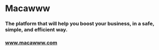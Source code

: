 # Macawww
### The platform that will help you boost your business, in a safe, simple, and efficient way.

### www.macawww.com
